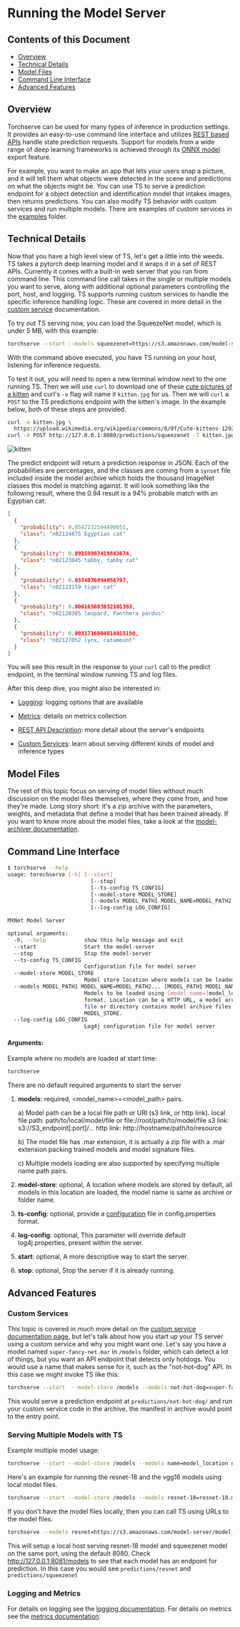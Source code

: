 # Running the Model Server

## Contents of this Document
* [Overview](#overview)
* [Technical Details](#technical-details)
* [Model Files](#model-files)
* [Command Line Interface](#command-line-interface)
* [Advanced Features](#advanced-features)

## Overview

Torchserve can be used for many types of inference in production settings. It provides an easy-to-use command line interface and utilizes  [REST based APIs](rest_api.md) handle state prediction requests. Support for models from a wide range of deep learning frameworks is achieved through its [ONNX model](https://onnx.ai) export feature.

For example, you want to make an app that lets your users snap a picture, and it will tell them what objects were detected in the scene and predictions on what the objects might be. You can use TS to serve a prediction endpoint for a object detection and identification model that intakes images, then returns predictions. You can also modify TS behavior with custom services and run multiple models. There are examples of custom services in the [examples](../examples) folder.

## Technical Details

Now that you have a high level view of TS, let's get a little into the weeds. TS takes a pytorch deep learning model and it wraps it in a set of REST APIs. Currently it comes with a built-in web server that you run from command line. This command line call takes in the single or multiple models you want to serve, along with additional optional parameters controlling the port, host, and logging. TS supports running custom services to handle the specific inference handling logic. These are covered in more detail in the [custom service](custom_service.md) documentation.

To try out TS serving now, you can load the SqueezeNet model, which is under 5 MB, with this example:

```bash
torchserve --start --models squeezenet=https://s3.amazonaws.com/model-server/model_archive_1.0/squeezenet_v1.1.mar
```

With the command above executed, you have TS running on your host, listening for inference requests.

To test it out, you will need to open a new terminal window next to the one running TS. Then we will use `curl` to download one of these [cute pictures of a kitten](https://www.google.com/search?q=cute+kitten&tbm=isch&hl=en&cr=&safe=images) and curl's `-o` flag will name it `kitten.jpg` for us. Then we will `curl` a `POST` to the TS predictions endpoint with the kitten's image. In the example below, both of these steps are provided.

```bash
curl -o kitten.jpg \
  https://upload.wikimedia.org/wikipedia/commons/8/8f/Cute-kittens-12929201-1600-1200.jpg
curl -X POST http://127.0.0.1:8080/predictions/squeezenet -T kitten.jpg
```

![kitten](https://upload.wikimedia.org/wikipedia/commons/8/8f/Cute-kittens-12929201-1600-1200.jpg)

The predict endpoint will return a prediction response in JSON. Each of the probabilities are percentages, and the classes are coming from a `synset` file included inside the model archive which holds the thousand ImageNet classes this model is matching against. It will look something like the following result, where the 0.94 result is a 94% probable match with an Egyptian cat:


```json
[
  {
    "probability": 0.8582232594490051,
    "class": "n02124075 Egyptian cat"
  },
  {
    "probability": 0.09159987419843674,
    "class": "n02123045 tabby, tabby cat"
  },
  {
    "probability": 0.0374876894056797,
    "class": "n02123159 tiger cat"
  },
  {
    "probability": 0.006165083032101393,
    "class": "n02128385 leopard, Panthera pardus"
  },
  {
    "probability": 0.0031716004014015198,
    "class": "n02127052 lynx, catamount"
  }
]
```
You will see this result in the response to your `curl` call to the predict endpoint, in the terminal window running TS and log files.

After this deep dive, you might also be interested in:
* [Logging](logging.md): logging options that are available

* [Metrics](metrics.md): details on metrics collection 

* [REST API Description](rest_api.md): more detail about the server's endpoints

* [Custom Services](custom_service.md): learn about serving different kinds of model and inference types


## Model Files

The rest of this topic focus on serving of model files without much discussion on the model files themselves, where they come from, and how they're made. Long story short: it's a zip archive with the parameters, weights, and metadata that define a model that has been trained already. If you want to know more about the model files, take a look at the [model-archiver documentation](../model-archiver/README.md).

## Command Line Interface

```bash
$ torchserve --help
usage: torechserve [-h] [--start]
                          [--stop]
                          [--ts-config TS_CONFIG]
                          [--model-store MODEL_STORE]
                          [--models MODEL_PATH1 MODEL_NAME=MODEL_PATH2... [MODEL_PATH1 MODEL_NAME=MODEL_PATH2... ...]]
                          [--log-config LOG_CONFIG]

MXNet Model Server

optional arguments:
  -h, --help            show this help message and exit
  --start               Start the model-server
  --stop                Stop the model-server
  --ts-config TS_CONFIG
                        Configuration file for model server
  --model-store MODEL_STORE
                        Model store location where models can be loaded
  --models MODEL_PATH1 MODEL_NAME=MODEL_PATH2... [MODEL_PATH1 MODEL_NAME=MODEL_PATH2... ...]
                        Models to be loaded using [model_name=]model_location
                        format. Location can be a HTTP URL, a model archive
                        file or directory contains model archive files in
                        MODEL_STORE.
  --log-config LOG_CONFIG
                        Log4j configuration file for model server
```

#### Arguments:
Example where no models are loaded at start time:

```bash
torchserve
```

There are no default required arguments to start the server

1. **models**: required, <model_name>=<model_path> pairs.

    a) Model path can be a local file path or URI (s3 link, or http link).
        local file path: path/to/local/model/file or file://root/path/to/model/file
        s3 link: s3://S3_endpoint[:port]/...
        http link: http://hostname/path/to/resource

    b) The model file has .mar extension, it is actually a zip file with a .mar extension packing trained models and model signature files. 

    c) Multiple models loading are also supported by specifying multiple name path pairs.
1. **model-store**: optional, A location where models are stored by default, all models in this location are loaded, the model name is same as archive or folder name.
1. **ts-config**: optional, provide a [configuration](configuration.md) file in config.properties format.
1. **log-config**: optional, This parameter will override default log4j.properties, present within the server.
1. **start**: optional, A more descriptive way to start the server.
1. **stop**: optional, Stop the server if it is already running.

## Advanced Features

### Custom Services

This topic is covered in much more detail on the [custom service documentation page](custom_service.md), but let's talk about how you start up your TS server using a custom service and why you might want one.
Let's say you have a model named `super-fancy-net.mar` in `/models` folder, which can detect a lot of things, but you want an API endpoint that detects only hotdogs. You would use a name that makes sense for it, such as the "not-hot-dog" API. In this case we might invoke TS like this:

```bash
torchserve --start  --model-store /models --models not-hot-dog=super-fancy-net.mar
```

This would serve a prediction endpoint at `predictions/not-hot-dog/` and run your custom service code in the archive, the manifest in archive would point to the entry point.

### Serving Multiple Models with TS

Example multiple model usage:

```bash
torchserve --start --model-store /models --models name=model_location name2=model_location2
```

Here's an example for running the resnet-18 and the vgg16 models using local model files.

```bash
torchserve --start --model-store /models --models resnet-18=resnet-18.mar squeezenet=squeezenet_v1.1.mar
```

If you don't have the model files locally, then you can call TS using URLs to the model files.

```bash
torchserve --models resnet=https://s3.amazonaws.com/model-server/model_archive_1.0/resnet-18.mar squeezenet=https://s3.amazonaws.com/model-server/model_archive_1.0/squeezenet_v1.1.mar
```

This will setup a local host serving resnet-18 model and squeezenet model on the same port, using the default 8080. Check http://127.0.0.1:8081/models to see that each model has an endpoint for prediction. In this case you would see `predictions/resnet` and `predictions/squeezenet`


### Logging and Metrics

For details on logging see the [logging documentation](logging.md). For details on metrics see the [metrics documentation](metrics.md).


